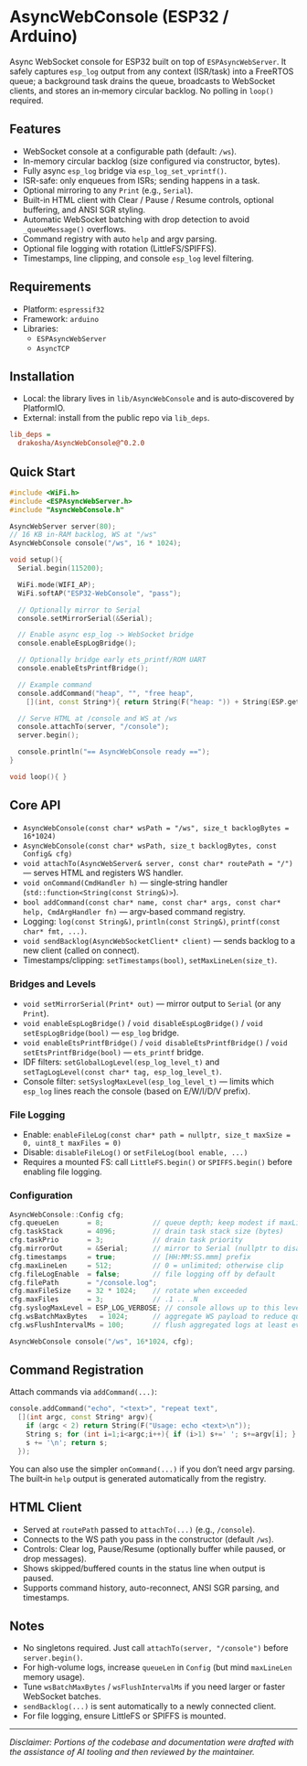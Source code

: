 # AsyncWebConsole (ESP32 / Arduino)

Async WebSocket console for ESP32 built on top of `ESPAsyncWebServer`. It safely captures `esp_log` output from any context (ISR/task) into a FreeRTOS queue; a background task drains the queue, broadcasts to WebSocket clients, and stores an in‑memory circular backlog. No polling in `loop()` required.

## Features
- WebSocket console at a configurable path (default: `/ws`).
- In-memory circular backlog (size configured via constructor, bytes).
- Fully async `esp_log` bridge via `esp_log_set_vprintf()`.
- ISR-safe: only enqueues from ISRs; sending happens in a task.
- Optional mirroring to any `Print` (e.g., `Serial`).
- Built-in HTML client with Clear / Pause / Resume controls, optional buffering, and ANSI SGR styling.
- Automatic WebSocket batching with drop detection to avoid `_queueMessage()` overflows.
- Command registry with auto `help` and argv parsing.
- Optional file logging with rotation (LittleFS/SPIFFS).
- Timestamps, line clipping, and console `esp_log` level filtering.

## Requirements
- Platform: `espressif32`
- Framework: `arduino`
- Libraries:
  - `ESPAsyncWebServer`
  - `AsyncTCP`

## Installation
- Local: the library lives in `lib/AsyncWebConsole` and is auto‑discovered by PlatformIO.
- External: install from the public repo via `lib_deps`.

```ini
lib_deps =
  drakosha/AsyncWebConsole@^0.2.0
```

## Quick Start
```cpp
#include <WiFi.h>
#include <ESPAsyncWebServer.h>
#include "AsyncWebConsole.h"

AsyncWebServer server(80);
// 16 KB in‑RAM backlog, WS at "/ws"
AsyncWebConsole console("/ws", 16 * 1024);

void setup(){
  Serial.begin(115200);

  WiFi.mode(WIFI_AP);
  WiFi.softAP("ESP32-WebConsole", "pass");

  // Optionally mirror to Serial
  console.setMirrorSerial(&Serial);

  // Enable async esp_log -> WebSocket bridge
  console.enableEspLogBridge();

  // Optionally bridge early ets_printf/ROM UART
  console.enableEtsPrintfBridge();

  // Example command
  console.addCommand("heap", "", "free heap",
    [](int, const String*){ return String(F("heap: ")) + String(ESP.getFreeHeap()) + F("\n"); });

  // Serve HTML at /console and WS at /ws
  console.attachTo(server, "/console");
  server.begin();

  console.println("== AsyncWebConsole ready ==");
}

void loop(){ }
```

## Core API
- `AsyncWebConsole(const char* wsPath = "/ws", size_t backlogBytes = 16*1024)`
- `AsyncWebConsole(const char* wsPath, size_t backlogBytes, const Config& cfg)`
- `void attachTo(AsyncWebServer& server, const char* routePath = "/")` — serves HTML and registers WS handler.
- `void onCommand(CmdHandler h)` — single‑string handler (`std::function<String(const String&)>`).
- `bool addCommand(const char* name, const char* args, const char* help, CmdArgHandler fn)` — argv‑based command registry.
- Logging: `log(const String&)`, `println(const String&)`, `printf(const char* fmt, ...)`.
- `void sendBacklog(AsyncWebSocketClient* client)` — sends backlog to a new client (called on connect).
- Timestamps/clipping: `setTimestamps(bool)`, `setMaxLineLen(size_t)`.

### Bridges and Levels
- `void setMirrorSerial(Print* out)` — mirror output to `Serial` (or any `Print`).
- `void enableEspLogBridge()` / `void disableEspLogBridge()` / `void setEspLogBridge(bool)` — `esp_log` bridge.
- `void enableEtsPrintfBridge()` / `void disableEtsPrintfBridge()` / `void setEtsPrintfBridge(bool)` — `ets_printf` bridge.
- IDF filters: `setGlobalLogLevel(esp_log_level_t)` and `setTagLogLevel(const char* tag, esp_log_level_t)`.
- Console filter: `setSyslogMaxLevel(esp_log_level_t)` — limits which `esp_log` lines reach the console (based on E/W/I/D/V prefix).

### File Logging
- Enable: `enableFileLog(const char* path = nullptr, size_t maxSize = 0, uint8_t maxFiles = 0)`
- Disable: `disableFileLog()` or `setFileLog(bool enable, ...)`
- Requires a mounted FS: call `LittleFS.begin()` or `SPIFFS.begin()` before enabling file logging.

### Configuration
```cpp
AsyncWebConsole::Config cfg;
cfg.queueLen       = 8;            // queue depth; keep modest if maxLineLen is large
cfg.taskStack      = 4096;         // drain task stack size (bytes)
cfg.taskPrio       = 3;            // drain task priority
cfg.mirrorOut      = &Serial;      // mirror to Serial (nullptr to disable)
cfg.timestamps     = true;         // [HH:MM:SS.mmm] prefix
cfg.maxLineLen     = 512;          // 0 = unlimited; otherwise clip
cfg.fileLogEnable  = false;        // file logging off by default
cfg.filePath       = "/console.log";
cfg.maxFileSize    = 32 * 1024;    // rotate when exceeded
cfg.maxFiles       = 3;            // .1 .. .N
cfg.syslogMaxLevel = ESP_LOG_VERBOSE; // console allows up to this level
cfg.wsBatchMaxBytes   = 1024;      // aggregate WS payload to reduce queue pressure
cfg.wsFlushIntervalMs = 100;       // flush aggregated logs at least every 100 ms

AsyncWebConsole console("/ws", 16*1024, cfg);
```

## Command Registration
Attach commands via `addCommand(...)`:
```cpp
console.addCommand("echo", "<text>", "repeat text",
  [](int argc, const String* argv){
    if (argc < 2) return String(F("Usage: echo <text>\n"));
    String s; for (int i=1;i<argc;i++){ if (i>1) s+=' '; s+=argv[i]; }
    s += '\n'; return s;
  });
```
You can also use the simpler `onCommand(...)` if you don’t need argv parsing. The built‑in `help` output is generated automatically from the registry.

## HTML Client
- Served at `routePath` passed to `attachTo(...)` (e.g., `/console`).
- Connects to the WS path you pass in the constructor (default `/ws`).
- Controls: Clear log, Pause/Resume (optionally buffer while paused, or drop messages).
- Shows skipped/buffered counts in the status line when output is paused.
- Supports command history, auto-reconnect, ANSI SGR parsing, and timestamps.

## Notes
- No singletons required. Just call `attachTo(server, "/console")` before `server.begin()`.
- For high-volume logs, increase `queueLen` in `Config` (but mind `maxLineLen` memory usage).
- Tune `wsBatchMaxBytes` / `wsFlushIntervalMs` if you need larger or faster WebSocket batches.
- `sendBacklog(...)` is sent automatically to a newly connected client.
- For file logging, ensure LittleFS or SPIFFS is mounted.

---

_Disclaimer: Portions of the codebase and documentation were drafted with the assistance of AI tooling and then reviewed by the maintainer._
